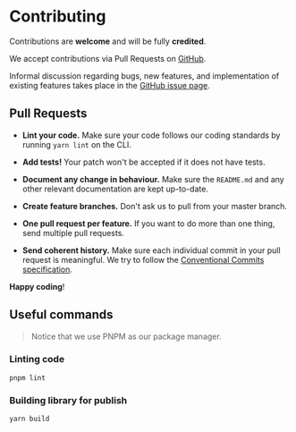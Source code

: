 # Contributing

Contributions are **welcome** and will be fully **credited**.

We accept contributions via Pull Requests on
[GitHub](https://github.com/paul-thebaud/func-client).

Informal discussion regarding bugs, new features, and implementation of existing features takes
place in the
[GitHub issue page](https://github.com/paul-thebaud/func-client/issues).

## Pull Requests

- **Lint your code.** Make sure your code follows our coding standards by running `yarn lint` on the
  CLI.

- **Add tests!** Your patch won't be accepted if it does not have tests.

- **Document any change in behaviour.** Make sure the `README.md` and any other relevant
  documentation are kept up-to-date.

- **Create feature branches.** Don't ask us to pull from your master branch.

- **One pull request per feature.** If you want to do more than one thing, send multiple pull
  requests.

- **Send coherent history.** Make sure each individual commit in your pull request is meaningful. We
  try to follow the
  [Conventional Commits specification](https://www.conventionalcommits.org/en/v1.0.0/).

**Happy coding**!

## Useful commands

> Notice that we use PNPM as our package manager.

### Linting code

``` shell
pnpm lint
```

### Building library for publish

``` shell
yarn build
```
